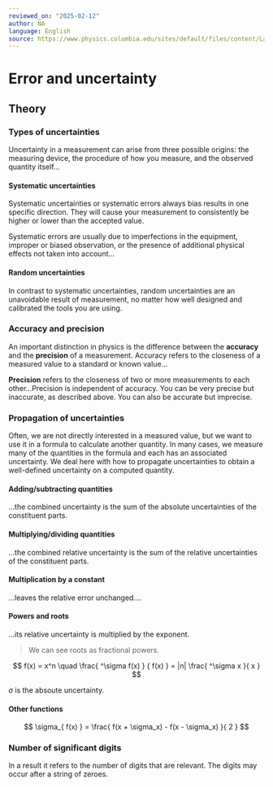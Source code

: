 ```yaml
---
reviewed_on: "2025-02-12"
author: NA
language: English
source: https://www.physics.columbia.edu/sites/default/files/content/Lab%20Resources/Lab%20Guide%201_%20Introduction%20to%20Error%20and%20Uncertainty.pdf
---
```


# Error and uncertainty

## Theory

### Types of uncertainties

Uncertainty in a measurement can arise from three possible origins: the measuring device, the procedure of how you measure, and the observed quantity itself...

#### Systematic uncertainties

Systematic uncertainties or systematic errors always bias results in one specific direction. They will cause your measurement to consistently be higher or lower than the accepted value.

Systematic errors are usually due to imperfections in the equipment, improper or biased observation, or the presence of additional physical effects not taken into account...

#### Random uncertainties

In contrast to systematic uncertainties, random uncertainties are an unavoidable result of measurement, no matter how well designed and calibrated the tools you are using.

### Accuracy and precision

An important distinction in physics is the difference between the **accuracy** and the **precision** of a measurement. Accuracy refers to the closeness of a measured value to
a standard or known value...

**Precision** refers to the closeness of two or more measurements to each other...Precision is independent of accuracy. You can be very precise but inaccurate, as described above. You can also be accurate but imprecise.

### Propagation of uncertainties

Often, we are not directly interested in a measured value, but we want to use it in a formula to calculate another quantity. In many cases, we measure many of the quantities in the formula and each has an associated uncertainty. We deal here with how to propagate uncertainties to obtain a well-defined uncertainty on a computed quantity.

#### Adding/subtracting quantities

...the combined uncertainty is the sum of the absolute uncertainties of the constituent parts.

#### Multiplying/dividing quantities

...the combined relative uncertainty is the sum of the relative uncertainties of the constituent parts.

#### Multiplication by a constant

...leaves the relative error unchanged....

#### Powers and roots

...its relative uncertainty is multiplied by the exponent.

> We can see roots as fractional powers.

$$
f(x) = x^n \quad \frac{ ^\sigma f(x) } { f(x) } = |n| \frac{ ^\sigma x }{ x }
$$

$\sigma$ is the absoute uncertainty.

#### Other functions

$$
\sigma_{ f(x) } = \frac{ f(x + \sigma_x) - f(x - \sigma_x) }{ 2 }
$$

### Number of significant digits

In a result it refers to the number of digits that are relevant. The digits may occur after a string of zeroes.
